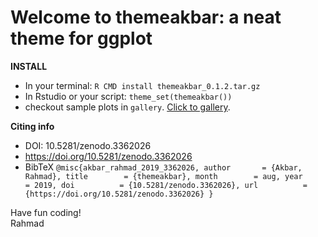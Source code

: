 # Welcome to themeakbar: a neat theme for ggplot

**INSTALL**

* In your terminal: ```R CMD install themeakbar_0.1.2.tar.gz```
* In Rstudio or your script: ```theme_set(themeakbar())```
* checkout sample plots in ```gallery```. [Click to gallery](https://github.com/fibonaccirabbits/themeakbar/tree/master/gallery "themeakbar gallery").

**Citing info**
* DOI: 10.5281/zenodo.3362026 
* https://doi.org/10.5281/zenodo.3362026
* BibTeX ```@misc{akbar_rahmad_2019_3362026,
  author       = {Akbar, Rahmad},
  title        = {themeakbar},
  month        = aug,
  year         = 2019,
  doi          = {10.5281/zenodo.3362026},
  url          = {https://doi.org/10.5281/zenodo.3362026}
}```

Have fun coding!\
Rahmad

